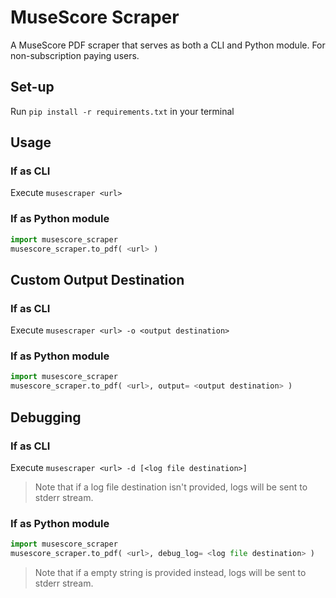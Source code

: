 # MuseScore Scraper

A MuseScore PDF scraper that serves as both a CLI and Python module. For non-subscription paying users. 

## Set-up

Run `pip install -r requirements.txt` in your terminal

## Usage

### If as CLI

Execute `musescraper <url>`

### If as Python module

```python
import musescore_scraper
musescore_scraper.to_pdf( <url> )
```

## Custom Output Destination

### If as CLI

Execute `musescraper <url> -o <output destination>`

### If as Python module

```python
import musescore_scraper
musescore_scraper.to_pdf( <url>, output= <output destination> )
```

## Debugging

### If as CLI

Execute `musescraper <url> -d [<log file destination>]`

> Note that if a log file destination isn't provided, logs will be sent to stderr stream.

### If as Python module

```python
import musescore_scraper
musescore_scraper.to_pdf( <url>, debug_log= <log file destination> )
```

> Note that if a empty string is provided instead, logs will be sent to stderr stream.
